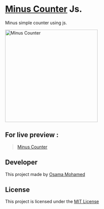 # [Minus Counter](https://osama-mohamed.github.io/minus_counter_js) Js.


Minus simple counter using js.


[<img src="https://upload.wikimedia.org/wikipedia/commons/thumb/9/99/Unofficial_JavaScript_logo_2.svg/220px-Unofficial_JavaScript_logo_2.svg.png" width="300" title="Minus Counter" >](https://osama-mohamed.github.io/minus_counter_js)


## For live preview :
> [Minus Counter](https://osama-mohamed.github.io/minus_counter_js)


## Developer
This project made by [Osama Mohamed](https://www.facebook.com/osama.mohamed.ms)

## License
This project is licensed under the [MIT License](https://opensource.org/licenses/MIT)
